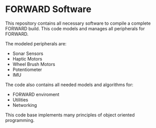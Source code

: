 # FORWARD Software

This repository contains all necessary software to compile a complete FORWARD build. This code models and manages all peripherals for FORWARD.

The modeled peripherals are:
  - Sonar Sensors
  - Haptic Motors
  - Wheel Brush Motors
  - Potentiometer
  - IMU

The code also contains all needed models and algorithms for:
  - FORWARD enviroment
  - Utilities
  - Networking

This code base implements many principles of object oriented programming.
